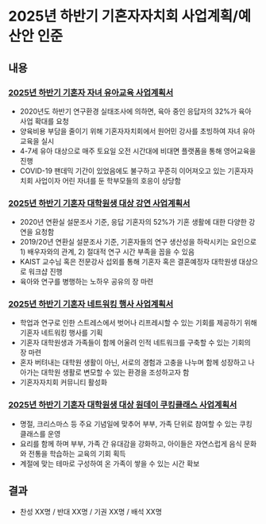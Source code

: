 ﻿2025년 하반기 기혼자자치회 사업계획/예산안 인준
===

## 내용

### [2025년 하반기 기혼자 자녀 유아교육 사업계획서](agenda08-01.md)

- 2020년도 하반기 연구환경 실태조사에 의하면, 육아 중인 응답자의 32%가 육아 사업 확대를 요청
- 양육비용 부담을 줄이기 위해 기혼자자치회에서 원어민 강사를 초빙하여 자녀 유아교육을 실시
- 4-7세 유아 대상으로 매주 토요일 오전 시간대에 비대면 플랫폼을 통해 영어교육을 진행
- COVID-19 팬데믹 기간이 있었음에도 불구하고 꾸준히 이어져오고 있는 기혼자자치회 사업이자 어린 자녀를 둔 학부모들의 호응이 상당함


### [2025년 하반기 기혼자 대학원생 대상 강연 사업계획서](agenda08-02.md)

- 2020년 연환실 설문조사 기준, 응답 기혼자의 52%가 기혼 생활에 대한 다양한 강연을 요청함
- 2019/20년 연환실 설문조사 기준, 기혼자들의 연구 생산성을 하락시키는 요인으로 1) 배우자와의 관계, 2) 절대적 연구 시간 부족을 꼽을 수 있음
- KAIST 교수님 혹은 전문강사 섭외를 통해 기혼자 혹은 결혼예정자 대학원생 대상으로 워크샵 진행
- 육아와 연구를 병행하는 노하우 공유의 장 마련

### [2025년 하반기 기혼자 네트워킹 행사 사업계획서](agenda08-03.md)

- 학업과 연구로 인한 스트레스에서 벗어나 리프레시할 수 있는 기회를 제공하기 위해 기혼자 네트워킹 행사를 기획
- 기혼자 대학원생과 가족들이 함께 어울려 인적 네트워크를 구축할 수 있는 기회의 장 마련
- 혼자 버텨내는 대학원 생활이 아닌, 서로의 경험과 고충을 나누며 함께 성장하고 나아가는 대학원 생활로 변모할 수 있는 환경을 조성하고자 함
- 기혼자자치회 커뮤니티 활성화

### [2025년 하반기 기혼자 대학원생 대상 원데이 쿠킹클래스 사업계획서](agenda08-04.md)

- 명절, 크리스마스 등 주요 기념일에 맞추어 부부, 가족 단위로 참여할 수 있는 쿠킹클래스를 운영
- 요리를 함께 하며 부부, 가족 간 유대감을 강화하고, 아이들은 자연스럽게 음식 문화와 전통을 학습하는 교육의 기회 획득
- 계절에 맞는 테마로 구성하여 온 가족이 쌓을 수 있는 시간 확보


## 결과
- 찬성 XX명 / 반대 XX명 / 기권 XX명 / 배석 XX명
